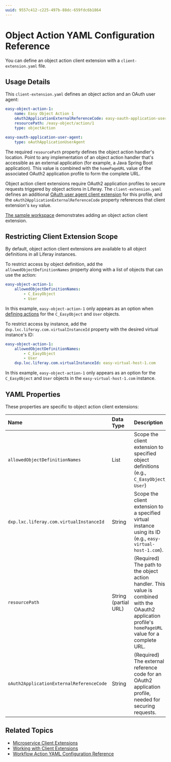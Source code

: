 ```yaml
---
uuid: 9557c412-c225-497b-88dc-659fdc6b1864
---
```

# Object Action YAML Configuration Reference

You can define an object action client extension with a `client-extension.yaml` file.

## Usage Details

This `client-extension.yaml` defines an object action and an OAuth user agent:

```yaml
easy-object-action-1:
    name: Easy Object Action 1
    oAuth2ApplicationExternalReferenceCode: easy-oauth-application-user-agent
    resourcePath: /easy-object/action/1
    type: objectAction

easy-oauth-application-user-agent:
    type: oAuthApplicationUserAgent
```

The required `resourcePath` property defines the object action handler's location. Point to any implementation of an object action handler that's accessible as an external application (for example, a Java Spring Boot application). This value is combined with the `homePageURL` value of the associated OAuth2 application profile to form the complete URL.

Object action client extensions require OAuth2 application profiles to secure requests triggered by object actions in Liferay. The `client-extension.yaml` defines an additional [OAuth user agent client extension](../configuration-client-extensions/oauth-user-agent-yaml-configuration-reference.md) for this profile, and the `oAuth2ApplicationExternalReferenceCode` property references that client extension's `key` value.

[The sample workspace](https://github.com/liferay/liferay-portal/tree/master/workspaces/liferay-sample-workspace/client-extensions/liferay-sample-etc-spring-boot) demonstrates adding an object action client extension.

## Restricting Client Extension Scope

By default, object action client extensions are available to all object definitions in all Liferay instances.

To restrict access by object definition, add the `allowedObjectDefinitionNames` property along with a list of objects that can use the action:

```yaml
easy-object-action-1:
    allowedObjectDefinitionNames:
        - C_EasyObject
        - User
```

In this example, `easy-object-action-1` only appears as an option when [defining actions](../../objects/creating-and-managing-objects/actions.md) for the `C_EasyObject` and `User` objects.

To restrict access by instance, add the `dxp.lxc.liferay.com.virtualInstanceId` property with the desired virtual instance's ID:

```yaml
easy-object-action-1:
    allowedObjectDefinitionNames:
        - C_EasyObject
        - User
    dxp.lxc.liferay.com.virtualInstanceId: easy-virtual-host-1.com
```

In this example, `easy-object-action-1` only appears as an option for the `C_EasyObject` and `User` objects in the `easy-virtual-host-1.com` instance.

## YAML Properties

These properties are specific to object action client extensions:

| Name                                     | Data Type            | Description                                                                                                                                             |
|:-----------------------------------------|:---------------------|:--------------------------------------------------------------------------------------------------------------------------------------------------------|
| `allowedObjectDefinitionNames`           | List                 | Scope the client extension to specified object definitions (e.g., `C_EasyObject`, `User`)                                                               |
| `dxp.lxc.liferay.com.virtualInstanceId`  | String               | Scope the client extension to a specified virtual instance using its ID (e.g., `easy-virtual-host-1.com`).                                              |
| `resourcePath`                           | String (partial URL) | (Required) The path to the object action handler. This value is combined with the OAauth2 application profile's `homePageURL` value for a complete URL. |
| `oAuth2ApplicationExternalReferenceCode` | String               | (Required) The external reference code for an OAuth2 application profile, needed for securing requests.                                                 |

## Related Topics

* [Microservice Client Extensions](../microservice-client-extensions.md)
* [Working with Client Extensions](../working-with-client-extensions.md)
* [Workflow Action YAML Configuration Reference](./workflow-action-yaml-configuration-reference.md)
